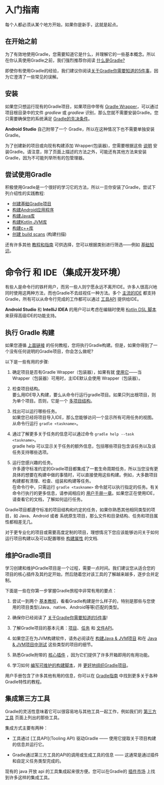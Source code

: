 # 入门指南

每个人都必须从某个地方开始，如果你是新手，这就是起点。

## 在开始之前

为了有效地使用Gradle，您需要知道它是什么，并理解它的一些基本概念。所以在你认真使用Gradle之前，我们强烈推荐你阅读 [什么是Gradle?](https://docs.gradle.org/current/userguide/what_is_gradle.html#what_is_gradle)

即使你有使用Gradle的经验，我们建议你阅读[关于Gradle你需要知道的5件事](https://docs.gradle.org/current/userguide/what_is_gradle.html#five_things)，因为它澄清了一些常见的误解。

## 安装

如果您只想运行现有的Gradle项目，如果项目中带有 [Gradle Wrapper](https://docs.gradle.org/current/userguide/gradle_wrapper.html#gradle_wrapper)，可以通过项目根目录中的文件 *gradlew*  或 *gradlew* 识别，那么您就不需要安装Gradle。您只需要确保您的系统满足 [Gradle的先决条件](https://docs.gradle.org/current/userguide/installation.html#sec:prerequisites)。

**Android Studio** 自己附带了一个 Gradle，所以在这种情况下也不需要单独安装Gradle。

为了创建新的项目或向现有构建添加 Wrapper(包装器)，您需要根据这些 [说明](./installation.md) 安装Gradle。请注意，除了页面上描述的方法之外，可能还有其他方法来安装Gradle，因为不可能列举所有的包管理器。


## 尝试使用Gradle

积极使用Gradle是一个很好的学习它的方法，所以一旦你安装了Gradle，尝试下列介绍性的实践教程:

- [创建基础Gradle项目](https://guides.gradle.org/creating-new-gradle-builds/)
- [构建Android应用程序](https://guides.gradle.org/building-android-apps/)
- [构建Java库](https://guides.gradle.org/building-java-libraries/)
- [构建Kotlin JVM库](https://guides.gradle.org/building-kotlin-jvm-libraries/)
- [构建c++库](https://guides.gradle.org/building-cpp-libraries/)
- [创建 build scans](https://guides.gradle.org/creating-build-scans/) (构建扫描)

还有许多其他 [教程和指南](https://guides.gradle.org/) 可供选择，您可以根据类别进行筛选——例如 [基础知识](https://guides.gradle.org/?q=Fundamentals)。

# 命令行 和 IDE（集成开发环境）

有些人是命令行的铁杆用户，而另一些人则宁愿永远不离开IDE。许多人很高兴地同时使用这两种方法，而也Gradle不去歧视任一种方法。多个 [主流的IDE](https://docs.gradle.org/current/userguide/third_party_integration.html#ides) 都支持 Gradle，所有可以从命令行完成的工作都可以通过 [工具API](https://docs.gradle.org/current/userguide/embedding.html#embedding) 提供给IDE。

**Android Studio** 和 **IntelliJ IDEA** 的用户可以考虑在编辑时使用  [Kotlin DSL 脚本](https://docs.gradle.org/current/userguide/kotlin_dsl.html#kotlin_dsl) 来获得高级IDE的功能支持。

## 执行 Gradle 构建
如果您遵循 [上面链接](#尝试使用Gradle) 的任何教程，您将执行Gradle构建。但是，如果你得到了一个没有任何说明的Gradle项目，你会怎么做呢?

以下是一些有用的步骤:

1.  确定项目是否有Gradle Wrapper（包装器），如果有就 [使用它](https://docs.gradle.org/current/userguide/gradle_wrapper.html#sec:using_wrapper)——当 Wrapper（包装器）可用时，主IDE默认会使用 Wrapper（包装器）。

2. 检查项目结构。  
要么用IDE导入构建，要么从命令行运行gradle项目。如果只列出根项目，则为单个项目。否则，它是一个 [多项目结构](https://docs.gradle.org/current/userguide/intro_multi_project_builds.html#intro_multi_project_builds)。

3. 找出可以运行哪些任务。  
如果您已经将项目导入IDE，那么您能够访问一个显示所有可用任务的视图。从命令行运行 `gradle <taskname>`。

4. 通过了解更多关于任务的信息可以通过命令 `gradle help --task <taskname>`。  
gradle help 可以显示关于任务的额外信息，包括哪些项目包含该任务以及该任务支持哪些选项。

5. 运行您感兴趣的任务。  
许多遵守标准约定的Gradle项目都集成了一套生命周期任务，所以当您没有更具体的想要在构建中做的事情时，可以直接使用这些构建。例如，大多数项目构建都有清理、检查、组装和构建等任务。  
在命令行中，只需运行 `gradle <taskname>` 命令就可以执行指定的任务。有关命令行执行的更多信息，请参阅相应的 [用户手册一章](https://docs.gradle.org/current/userguide/command_line_interface.html#command_line_interface)。如果您正在使用IDE，请查看它的文档，了解如何运行任务。

Gradle项目都遵守标准的项目结构和约定的任务，如果你熟悉其他相同类型的项目，如 Java、Android 或者 系统原生项目，那么文件和目录结构、任务和项目属性都相差无几。

对于更专业化的项目或需要高度定制的项目，理想情况下您应该能够访问关于如何运行项目构建以及可以配置哪些 [构建属性](https://docs.gradle.org/current/userguide/build_environment.html#build_environment) 的文档.

## 维护Gradle项目

学习创建和维护Gradle项目是一个过程，需要一点时间。我们建议您从适合您的项目的核心插件及其约定开始，然后随着您对该工具的了解越来越多，逐步合并定制。

下面是一些在你第一步掌握Gradle旅程中非常有用的要点：

1. 尝试一到两个 [基本教程](#尝试使用Gradle)，看看Gradle构建是什么样子的，特别是那些与您使用的项目类型(Java、native、Android等等)匹配的类型。

2. 确保你已经阅读了 [关于Gradle你需要知道的5件事](https://docs.gradle.org/current/userguide/what_is_gradle.html#five_things)!

3. 了解Gradle项目的基本元素：[项目](https://docs.gradle.org/current/userguide/tutorial_using_tasks.html#sec:projects_and_tasks)、[任务](https://docs.gradle.org/current/userguide/more_about_tasks.html#more_about_tasks) 和 [文件API](https://docs.gradle.org/current/userguide/working_with_files.html#working_with_files)。

4. 如果您正在为JVM构建软件，请务必阅读在 [构建Java & JVM项目](https://docs.gradle.org/current/userguide/building_java_projects.html#building_java_projects) 和在 [Java & JVM项目中测试](https://docs.gradle.org/current/userguide/java_testing.html#java_testing) 这些类型的项目的细节。

5. 熟悉Gradle附带的 [核心插件](https://docs.gradle.org/current/userguide/plugin_reference.html#plugin_reference) ，因为它们提供了许多开箱即用的有用功能。

6. 学习如何 [编写可维护的构建脚本](https://docs.gradle.org/current/userguide/authoring_maintainable_build_scripts.html#authoring_maintainable_build_scripts)，并 [更好地组织Gradle项目](https://docs.gradle.org/current/userguide/organizing_gradle_projects.html#organizing_gradle_projects)。

用户手册包含了许多其他有用的信息，你可以在 [Gradle指南](https://guides.gradle.org/) 中找到更多关于各种Gradle特性的教程。

## 集成第三方工具

Gradle的灵活性意味着它可以很容易地与其他工具一起工作，例如我们的 [第三方工具](https://docs.gradle.org/current/userguide/third_party_integration.html#third_party_integration) 页面上列出的那些工具。

集成方式主要有两种：

- 工具通过 [工具API](Tooling API) 驱动Gradle —— 使用它提取关于项目构建的信息并运行它。

- Gradle通过第三方工具的API的调用或生成工具的信息 —— 这通常是通过插件和自定义任务类型完成的。

现有的 java 开放 api 的工具集成起来很方便。您可以在Gradle的 [插件市场](https://plugins.gradle.org/) 上找到许多这样的集成工具。